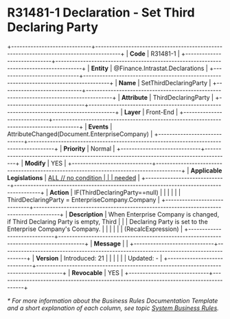 ﻿---
erp.type: front-end-business-rule
erp.entity: Finance.Intrastat.Declarations
---

# R31481-1 Declaration - Set Third Declaring Party
+-----------------------------+---------------------------------------------------------------------------------------+
| **Code**                    | R31481-1                                                                              |
+-----------------------------+---------------------------------------------------------------------------------------+
| **Entity**                  | @Finance.Intrastat.Declarations                                                                           |
+-----------------------------+---------------------------------------------------------------------------------------+
| **Name**                    | SetThirdDeclaringParty                                                                |
+-----------------------------+---------------------------------------------------------------------------------------+
| **Attribute**               | ThirdDeclaringParty                                                                   |
+-----------------------------+---------------------------------------------------------------------------------------+
| **Layer**                   | Front-End                                                                             |
+-----------------------------+---------------------------------------------------------------------------------------+
| **Events**                  | AttributeChanged(Document.EnterpriseCompany)                                          |
+-----------------------------+---------------------------------------------------------------------------------------+
| **Priority**                | Normal                                                                                |
+-----------------------------+---------------------------------------------------------------------------------------+
| **Modify**                  | YES                                                                                   |
+-----------------------------+---------------------------------------------------------------------------------------+
| **Applicable Legislations** | [ALL // no condition                                                                  |
|                             | needed](https://confluence.erp.net/display/techdoc/Country+Specific+Functionality)    |
+-----------------------------+---------------------------------------------------------------------------------------+
| **Action**                  | IF(ThirdDeclaringParty==null)                                                         |
|                             |                                                                                       |
|                             | ThirdDeclaringParty = EnterpriseCompany.Company                                       |
+-----------------------------+---------------------------------------------------------------------------------------+
| **Description**             | When Enterprise Company is changed, if Third Declaring Party is empty, Third          |
|                             | Declaring Party is set to the Enterprise Company\'s Company.                          |
|                             |                                                                                       |
|                             | (RecalcExpression)                                                                    |
+-----------------------------+---------------------------------------------------------------------------------------+
| **Message**                 |                                                                                       |
+-----------------------------+---------------------------------------------------------------------------------------+
| **Version**                 | Introduced: 21                                                                        |
|                             |                                                                                       |
|                             | Updated: -                                                                            |
+-----------------------------+---------------------------------------------------------------------------------------+
| **Revocable**               | YES                                                                                   |
+-----------------------------+---------------------------------------------------------------------------------------+

*\* For more information about the Business Rules Documentation Template and a short explanation of each column, see
topic [System Business Rules](../templates/template-description-system-business-rules.md).*

  

  

